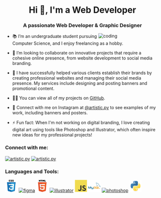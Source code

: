 <h1 align="center">Hi 👋, I'm a Web Developer</h1>
<h3 align="center">A passionate Web Developer & Graphic Designer</h3>

<img align="right" alt="coding" width="200" src="https://user-images.githubusercontent.com/69011963/137184767-79a13ec7-1bb3-4341-a6da-3a149c9c159a.gif">

- 📚 I’m an undergraduate student pursuing Computer Science, and I enjoy freelancing as a hobby.

- 🔗 I’m looking to collaborate on innovative projects that require a cohesive online presence, from website development to social media branding.

- 🤝 I have successfully helped various clients establish their brands by creating professional websites and managing their social media presence. My services include designing and posting banners and promotional content.

- 👨‍💻 You can view all of my projects on [GitHub](https://github.com/stinzer10?tab=projects).

- 🎨 Connect with me on Instagram at [@artistic.py](https://instagram.com/artistic.py) to see examples of my work, including banners and posters.

- ⚡ Fun fact: When I'm not working on digital branding, I love creating digital art using tools like Photoshop and Illustrator, which often inspire new ideas for my professional projects!

<h3 align="left">Connect with me:</h3>
<p align="left">
<a href="https://instagram.com/artistic.py" target="blank"><img align="center" src="https://raw.githubusercontent.com/rahuldkjain/github-profile-readme-generator/master/src/images/icons/Social/instagram.svg" alt="artistic.py" height="30" width="40" /></a>
<a href="https://www.youtube.com/@artisticpy" target="blank"><img align="center" src="https://raw.githubusercontent.com/rahuldkjain/github-profile-readme-generator/master/src/images/icons/Social/youtube.svg" alt="artistic.py" height="30" width="40" /></a>
</p>

<h3 align="left">Languages and Tools:</h3>
<p align="left">
  <a href="https://www.w3schools.com/css/" target="_blank" rel="noreferrer"><img src="https://raw.githubusercontent.com/devicons/devicon/master/icons/css3/css3-original-wordmark.svg" alt="css3" width="40" height="40"/></a>
  <a href="https://www.figma.com/" target="_blank" rel="noreferrer"><img src="https://www.vectorlogo.zone/logos/figma/figma-icon.svg" alt="figma" width="40" height="40"/></a>
  <a href="https://www.w3.org/html/" target="_blank" rel="noreferrer"><img src="https://raw.githubusercontent.com/devicons/devicon/master/icons/html5/html5-original-wordmark.svg" alt="html5" width="40" height="40"/></a>
  <a href="https://www.adobe.com/in/products/illustrator.html" target="_blank" rel="noreferrer"><img src="https://www.vectorlogo.zone/logos/adobe_illustrator/adobe_illustrator-icon.svg" alt="illustrator" width="40" height="40"/></a>
  <a href="https://developer.mozilla.org/en-US/docs/Web/JavaScript" target="_blank" rel="noreferrer"><img src="https://raw.githubusercontent.com/devicons/devicon/master/icons/javascript/javascript-original.svg" alt="javascript" width="40" height="40"/></a>
  <a href="https://www.mysql.com/" target="_blank" rel="noreferrer"><img src="https://raw.githubusercontent.com/devicons/devicon/master/icons/mysql/mysql-original-wordmark.svg" alt="mysql" width="40" height="40"/></a>
  <a href="https://www.photoshop.com/en" target="_blank" rel="noreferrer"><img src="https://github.com/stinzer10/icons/blob/main/ps.svg" alt="photoshop" width="40" height="40"/></a>
  <a href="https://www.python.org" target="_blank" rel="noreferrer"><img src="https://raw.githubusercontent.com/devicons/devicon/master/icons/python/python-original.svg" alt="python" width="40" height="40"/></a>
</p>
